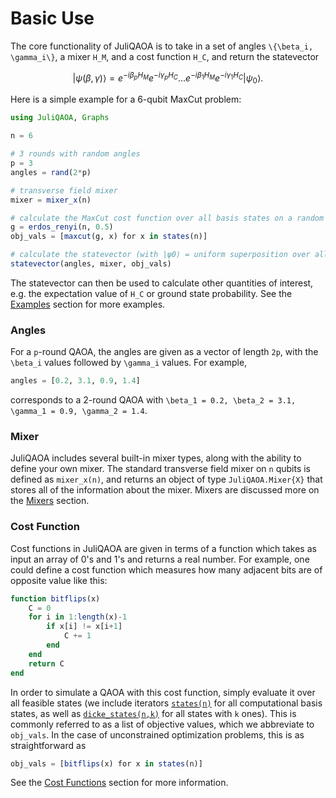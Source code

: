 # Basic Use

The core functionality of JuliQAOA is to take in a set of angles 
``\{\beta_i, \gamma_i\}``, a mixer ``H_M``, and a cost function ``H_C``, and return the 
statevector

```math
|\psi(\beta, \gamma)\rangle = e^{-i \beta_p H_M} e^{-i \gamma_p H_C} \dots e^{-i \beta_1 
H_M} e^{-i \gamma_1 H_C} |\psi_0\rangle.
```

Here is a simple example for a 6-qubit MaxCut problem:

```julia
using JuliQAOA, Graphs

n = 6

# 3 rounds with random angles
p = 3 
angles = rand(2*p)

# transverse field mixer
mixer = mixer_x(n) 

# calculate the MaxCut cost function over all basis states on a random G(n,p) graph
g = erdos_renyi(n, 0.5)
obj_vals = [maxcut(g, x) for x in states(n)]

# calculate the statevector (with |ψ0⟩ = uniform superposition over all states)
statevector(angles, mixer, obj_vals)
```

The statevector can then be used to calculate other quantities of interest, e.g. the 
expectation value of ``H_C`` or ground state probability. See the [Examples](@ref) section 
for more examples. 

### Angles
For a ``p``-round QAOA, the angles are given as a vector of length ``2p``, with the 
``\beta_i`` values followed by ``\gamma_i`` values. For example,
```julia
angles = [0.2, 3.1, 0.9, 1.4]
```
corresponds to a 2-round QAOA with 
``\beta_1 = 0.2, \beta_2 = 3.1, \gamma_1 = 0.9, \gamma_2 = 1.4``. 

### Mixer
JuliQAOA includes several built-in mixer types, along with the ability to define your own 
mixer. The standard transverse field mixer on `n` qubits is defined as `mixer_x(n)`, and 
returns an object of type `JuliQAOA.Mixer{X}` that stores all of the information about the 
mixer. Mixers are discussed more on the [Mixers](@ref) section. 

### Cost Function
Cost functions in JuliQAOA are given in terms of a function which takes as input an array of
0's and 1's and returns a real number. For example, one could define a cost function which 
measures how many adjacent bits are of opposite value like this:

```julia
function bitflips(x)
    C = 0
    for i in 1:length(x)-1
        if x[i] != x[i+1]
            C += 1
        end
    end
    return C
end
```

In order to simulate a QAOA with this cost function, simply evaluate it over all feasible 
states (we include iterators [`states(n)`](@ref) for all computational basis states, as well as [`dicke_states(n,k)`](@ref) for all states with `k` ones). This is commonly referred to as a list of objective values, which we abbreviate to 
`obj_vals`. In the case of unconstrained optimization problems, this is as straightforward 
as

```julia
obj_vals = [bitflips(x) for x in states(n)]
```

See the [Cost Functions](@ref) section for more information.




